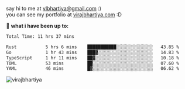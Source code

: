 say hi to me at [vlbhartiya@gmail.com](mailto:vlbhartiya@gmail.com) :)<br/>
you can see my portfolio at [virajbhartiya.com](https://virajbhartiya.com) :D<br/>


🚀 **what i have been up to:**

<!--START_SECTION:waka-->

```txt
Total Time: 11 hrs 37 mins

Rust           5 hrs 6 mins    ███████████░░░░░░░░░░░░░░   43.85 %
Go             1 hr 43 mins    ███▓░░░░░░░░░░░░░░░░░░░░░   14.83 %
TypeScript     1 hr 11 mins    ██▓░░░░░░░░░░░░░░░░░░░░░░   10.18 %
TOML           53 mins         ██░░░░░░░░░░░░░░░░░░░░░░░   07.60 %
YAML           46 mins         █▓░░░░░░░░░░░░░░░░░░░░░░░   06.62 %
```

<!--END_SECTION:waka-->

<p align="left"> <img src="https://komarev.com/ghpvc/?username=virajbhartiya&color=blue" alt="virajbhartiya" /> </p>
